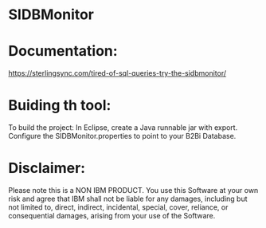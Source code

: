 # SIDBMonitor

# Documentation:
https://sterlingsync.com/tired-of-sql-queries-try-the-sidbmonitor/

# Buiding th tool:
To build the project: In Eclipse, create a Java runnable jar with export.
Configure the SIDBMonitor.properties to point to your B2Bi Database.

# Disclaimer:
Please note this is a NON IBM PRODUCT.
You use this Software at your own risk and agree that IBM shall not be liable for any damages,
including but not limited to, direct, indirect, incidental, special, cover, reliance, or consequential damages,
arising from your use of the Software.
